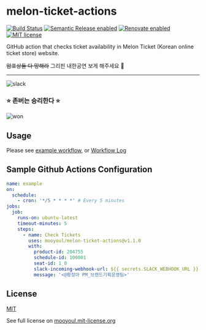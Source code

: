 # melon-ticket-actions

[![Build Status](https://github.com/mooyoul/melon-ticket-actions/workflows/workflow/badge.svg)](https://github.com/mooyoul/melon-ticket-actions/actions)
[![Semantic Release enabled](https://img.shields.io/badge/%20%20%F0%9F%93%A6%F0%9F%9A%80-semantic--release-e10079.svg)](https://github.com/semantic-release/semantic-release)
[![Renovate enabled](https://img.shields.io/badge/renovate-enabled-brightgreen.svg)](https://renovatebot.com/)
[![MIT license](http://img.shields.io/badge/license-MIT-blue.svg)](http://mooyoul.mit-license.org/)

GitHub action that checks ticket availability in Melon Ticket (Korean online ticket store) website.

~~암표상들 다 망해라~~ 그리핀 내한공연 보게 해주세요 🙏

-----

![slack](assets/slack.png)

### ⭐️ 존버는 승리한다 ⭐️

![won](assets/won.jpg)

## Usage

Please see [example workflow](https://github.com/mooyoul/melon-ticket-actions/blob/1c5a56b9cdd594051d856c16b020f0c5835f6955/.github/workflows/example.yml), or [Workflow Log](https://github.com/mooyoul/melon-ticket-actions/actions?query=workflow%3Aexample) 

## Sample Github Actions Configuration 

```yaml
name: example
on:
  schedule:
    - cron: '*/5 * * * *' # Every 5 minutes
jobs:
  job:
    runs-on: ubuntu-latest
    timeout-minutes: 5
    steps:
      - name: Check Tickets
        uses: mooyoul/melon-ticket-actions@v1.1.0
        with:
          product-id: 204755
          schedule-id: 100001
          seat-id: 1_0
          slack-incoming-webhook-url: ${{ secrets.SLACK_WEBHOOK_URL }}
          message: '<@황정아 PM_브랜드기획운영팀>'
```

## License

[MIT](LICENSE)

See full license on [mooyoul.mit-license.org](http://mooyoul.mit-license.org/)
